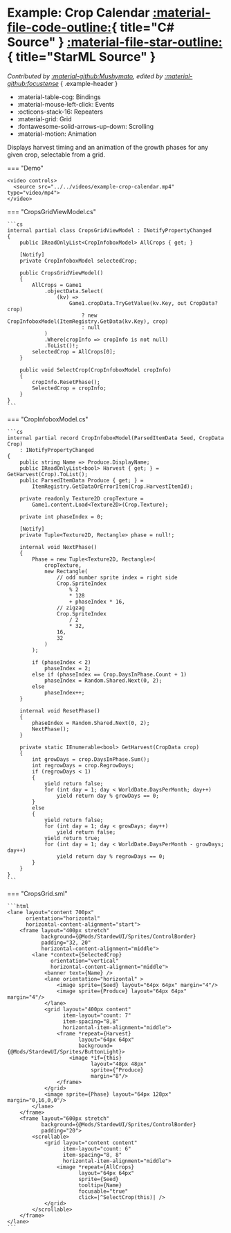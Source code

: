 # Example: Crop Calendar [:material-file-code-outline:](https://github.com/focustense/StardewUI/blob/dev/TestMod/Examples/CropsGridViewModel.cs){ title="C# Source" } [:material-file-star-outline:](https://github.com/focustense/StardewUI/blob/dev/TestMod/assets/views/Example-CropsGrid.sml){ title="StarML Source" }

_Contributed by [:material-github:Mushymato](https://github.com/Mushymato), edited by [:material-github:focustense](https://github.com/focustense)_
{ .example-header }

<div class="grid cards dense" markdown>

- :material-table-cog: Bindings
- :material-mouse-left-click: Events
- :octicons-stack-16: Repeaters
- :material-grid: Grid
- :fontawesome-solid-arrows-up-down: Scrolling
- :material-motion: Animation

</div>

Displays harvest timing and an animation of the growth phases for any given crop, selectable from a grid.

=== "Demo"

    <video controls>
      <source src="../../videos/example-crop-calendar.mp4" type="video/mp4">
    </video>

=== "CropsGridViewModel.cs"

    ```cs
    internal partial class CropsGridViewModel : INotifyPropertyChanged
    {
        public IReadOnlyList<CropInfoboxModel> AllCrops { get; }

        [Notify]
        private CropInfoboxModel selectedCrop;

        public CropsGridViewModel()
        {
            AllCrops = Game1
                .objectData.Select(
                    (kv) =>
                        Game1.cropData.TryGetValue(kv.Key, out CropData? crop)
                            ? new CropInfoboxModel(ItemRegistry.GetData(kv.Key), crop)
                            : null
                )
                .Where(cropInfo => cropInfo is not null)
                .ToList()!;
            selectedCrop = AllCrops[0];
        }

        public void SelectCrop(CropInfoboxModel cropInfo)
        {
            cropInfo.ResetPhase();
            SelectedCrop = cropInfo;
        }
    }
    ```

=== "CropInfoboxModel.cs"

    ```cs
    internal partial record CropInfoboxModel(ParsedItemData Seed, CropData Crop)
        : INotifyPropertyChanged
    {
        public string Name => Produce.DisplayName;
        public IReadOnlyList<bool> Harvest { get; } = GetHarvest(Crop).ToList();
        public ParsedItemData Produce { get; } =
            ItemRegistry.GetDataOrErrorItem(Crop.HarvestItemId);

        private readonly Texture2D cropTexture =
            Game1.content.Load<Texture2D>(Crop.Texture);

        private int phaseIndex = 0;

        [Notify]
        private Tuple<Texture2D, Rectangle> phase = null!;

        internal void NextPhase()
        {
            Phase = new Tuple<Texture2D, Rectangle>(
                cropTexture,
                new Rectangle(
                    // odd number sprite index = right side
                    Crop.SpriteIndex
                        % 2
                        * 128
                        + phaseIndex * 16,
                    // zigzag
                    Crop.SpriteIndex
                        / 2
                        * 32,
                    16,
                    32
                )
            );

            if (phaseIndex < 2)
                phaseIndex = 2;
            else if (phaseIndex == Crop.DaysInPhase.Count + 1)
                phaseIndex = Random.Shared.Next(0, 2);
            else
                phaseIndex++;
        }

        internal void ResetPhase()
        {
            phaseIndex = Random.Shared.Next(0, 2);
            NextPhase();
        }

        private static IEnumerable<bool> GetHarvest(CropData crop)
        {
            int growDays = crop.DaysInPhase.Sum();
            int regrowDays = crop.RegrowDays;
            if (regrowDays < 1)
            {
                yield return false;
                for (int day = 1; day < WorldDate.DaysPerMonth; day++)
                    yield return day % growDays == 0;
            }
            else
            {
                yield return false;
                for (int day = 1; day < growDays; day++)
                    yield return false;
                yield return true;
                for (int day = 1; day < WorldDate.DaysPerMonth - growDays; day++)
                    yield return day % regrowDays == 0;
            }
        }
    }
    ```

=== "CropsGrid.sml"

    ```html
    <lane layout="content 700px"
          orientation="horizontal"
          horizontal-content-alignment="start">
        <frame layout="400px stretch"
               background={@Mods/StardewUI/Sprites/ControlBorder}
               padding="32, 20"
               horizontal-content-alignment="middle">
            <lane *context={SelectedCrop}
                  orientation="vertical"
                  horizontal-content-alignment="middle">
                <banner text={Name} />
                <lane orientation="horizontal" >
                    <image sprite={Seed} layout="64px 64px" margin="4"/>
                    <image sprite={Produce} layout="64px 64px" margin="4"/>
                </lane>
                <grid layout="400px content"
                      item-layout="count: 7"
                      item-spacing="8,8"
                      horizontal-item-alignment="middle">
                    <frame *repeat={Harvest}
                           layout="64px 64px"
                           background={@Mods/StardewUI/Sprites/ButtonLight}>
                        <image *if={this}
                               layout="48px 48px"
                               sprite={^Produce}
                               margin="8"/>
                    </frame>
                </grid>
                <image sprite={Phase} layout="64px 128px" margin="0,16,0,0"/>
            </lane>
        </frame>
        <frame layout="600px stretch"
               background={@Mods/StardewUI/Sprites/ControlBorder}
               padding="20">
            <scrollable>
                <grid layout="content content"
                      item-layout="count: 6"
                      item-spacing="8, 8"
                      horizontal-item-alignment="middle">
                    <image *repeat={AllCrops}
                           layout="64px 64px"
                           sprite={Seed}
                           tooltip={Name}
                           focusable="true"
                           click=|^SelectCrop(this)| />
                </grid>
            </scrollable>
        </frame>
    </lane>
    ```